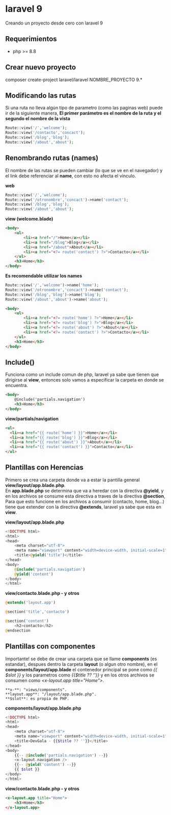 # laravel 9
Creando un proyecto desde cero con laravel 9

## Requerimientos
* php >= 8.8

## Crear nuevo proyecto 
composer create-project laravel/laravel NOMBRE_PROYECTO 9.*

## Modificando las rutas

Si una ruta no lleva algún tipo de parametro (como las paginas web) puede ir de la siguiente manera, **El primer parámetro es el nombre de la ruta y el segundo el nombre de la vista**
```php
Route::view('/','welcome');
Route::view('/contacto','concact');
Route::view('/blog','blog');
Route::view('/about','about');
```

## Renombrando rutas (names)
El nombre de las rutas se pueden cambiar (lo que se ve en el navegador) y el link debe referenciar al **name**, con esto no afecta el vinculo.

**web**
```php
Route::view('/','welcome');
Route::view('/otronombre','concact')->name('contact');
Route::view('/blog','blog');
Route::view('/about','about');
```
**view (welcome.blade)**
```html
<body>
    <ul>
        <li><a href="/">Home</a></li>
        <li><a href="/blog">Blog</a></li>
        <li><a href="/about">About</a></li>
        <li><a href="<?= route('contact') ?>">Contacto</a></li>
    </ul>
    <h3>Home</h3>
</body>

```
**Es recomendable utilizar los names**
```php
Route::view('/','welcome')->name('home');
Route::view('/otronombre','concact')->name('contact');
Route::view('/blog','blog')->name('blog');
Route::view('/about','about')->name('about');
```
```html
<body>
    <ul>
        <li><a href="<?= route('home') ?>">Home</a></li>
        <li><a href="<?= route('blog') ?>">Blog</a></li>
        <li><a href="<?= route('about') ?>">About</a></li>
        <li><a href="<?= route('contact') ?>">Contacto</a></li>
    </ul>
    <h3>Home</h3>
</body>
```

## Include()
Funciona como un include comun de php, laravel ya sabe que tienen que dirigirse al **view**, entonces solo vamos a especificar la carpeta en donde se encuentra.  

```html
<body>
    @include('partials.navigation')
    <h3>Home</h3>
</body>
```
**view/partials/navigation**
```html
<ul>
  <li><a href="{{ route('home') }}">Home</a></li>
  <li><a href="{{ route('blog') }}">Blog</a></li>
  <li><a href="{{ route('about') }}">About</a></li>
  <li><a href="{{ route('contact') }}">Contacto</a></li>
</ul>
```
## Plantillas con **Herencias**
Primero se crea una carpeta donde va a estar la pantilla general **view/layout/app.blade.php**.  
En **app.blade.php** se determina que va a heredar con la directiva **@yield**, y en los archivos se consume esta directiva a traves de la directiva **@section**, Para que esto funcione en los archivos a consumir (contacto, home, blog...) tiene que extender con la directiva **@extends**, laravel ya sabe que esta en **view**.  

**view/layout/app.blade.php**
```php
<!DOCTYPE html>
<html>
<head>
    <meta charset="utf-8">
    <meta name="viewport" content="width=device-width, initial-scale=1">
    <title>@yield('title')</title>
</head>
<body>
    @include('partials.navigation')
    @yield('content')
</body>
</html>
```

**view/contacto.blade.php - y otros**
```php
@extends('layout.app')

@section('title','contacto')

@section('content')
	<h2>contacto</h2>
@endsection
```

## Plantillas con **componentes**
Importante! se debe de crear una carpeta que se llame **components** (es estandar), despues dentro la carpeta **layout** (o algun otro nombre), en el **components/layout/app.blade** el contenedor principal se pone como *{{ $slot }}* y los parametros como *{{$title ?? ''}}* y en los otros archivos se consumen como *<x-layout.app title="Home">*.  
```
**x-**: "views/components".  
**layout.app**: "/layout/app.blade.php".  
**$slot**: es propia de PHP.  
```  

**components/layout/app.blade.php**
```php
<!DOCTYPE html>
<html>
<head>
    <meta charset="utf-8">
    <meta name="viewport" content="width=device-width, initial-scale=1">
    <title>DevGala - {{$title ?? ''}}</title>
</head>
<body>
    {{-- @include('partials.navigation') --}}
    <x-layout.navigation />
    {{-- @yield('content') --}}
    {{ $slot }}
</body>
</html>
```
**view/contacto.blade.php - y otros**
```html
<x-layout.app title="Home">
    <h3>Home</h3>
</x-layout.app>
```